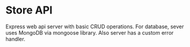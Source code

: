 # Store API

Express web api server with basic CRUD operations. For database, sever uses MongoDB via mongoose library. Also server has a custom error handler. 
